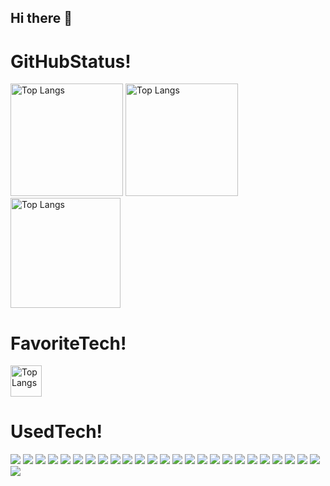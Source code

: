 ## Hi there 👋
<h1>GitHubStatus!</h1>
<p align="left">
<img alt="Top Langs" height="180px" src="http://github-profile-summary-cards.vercel.app/api/cards/stats?username=homeqube301&theme=tokyonight" />
<img alt="Top Langs" height="180px" src="http://github-profile-summary-cards.vercel.app/api/cards/repos-per-language?username=homeqube301&theme=tokyonight" />
<img alt="Top Langs" height="176px" src="http://github-profile-summary-cards.vercel.app/api/cards/profile-details?username=homeqube301&theme=tokyonight" />
  
<h1>FavoriteTech!</h1>
<img alt="Top Langs" height="50px" src="https://skillicons.dev/icons?i=swift,firebase,nextjs,ts,rails&perline=" />

<h1>UsedTech!</h1>
<a href="#"><img src="https://img.shields.io/badge/AfterEffext-9999FF?style=flat&logo=adobeaftereffects&logoColor=white"/></a>
<a href="#"><img src="https://img.shields.io/badge/Illustrator-FF9A00?style=flat&logo=adobeillustrator&logoColor=white"/></a>
<a href="#"><img src="https://img.shields.io/badge/Photoshop-31A8FF?style=flat&logo=adobephotoshop&logoColor=white"/></a>
<a href="#"><img src="https://img.shields.io/badge/Lightroom-31A8FF?style=flat&logo=adobelightroom&logoColor=white"/></a>
<a href="#"><img src="https://img.shields.io/badge/PremirePro-9999FF?style=flat&logo=adobepremierepro&logoColor=white"/></a>
<a href="#"><img src="https://img.shields.io/badge/Arduino-00878F?style=flat&logo=arduino&logoColor=white"/></a>
<a href="#"><img src="https://img.shields.io/badge/Blender-E87D0D?style=flat&logo=blender&logoColor=white"/></a>
<a href="#"><img src="https://img.shields.io/badge/C-A8B9CC?style=flat&logo=c&logoColor=white"/></a>
<a href="#"><img src="https://img.shields.io/badge/Canva-00C4CC?style=flat&logo=canva&logoColor=white"/></a>
<a href="#"><img src="https://img.shields.io/badge/CSS-1572B6?style=flat&logo=css3&logoColor=white"/></a>
<a href="#"><img src="https://img.shields.io/badge/Figma-F24E1E?style=flat&logo=figma&logoColor=white"/></a>
<a href="#"><img src="https://img.shields.io/badge/Firebase-DD2C00?style=flat&logo=firebase&logoColor=white"/></a>
<a href="#"><img src="https://img.shields.io/badge/Github-181717?style=flat&logo=github&logoColor=white"/></a>
<a href="#"><img src="https://img.shields.io/badge/HTML-E34F26?style=flat&logo=html5&logoColor=white"/></a>
<a href="#"><img src="https://img.shields.io/badge/p5js-ED225D?style=flat&logo=p5dotjs&logoColor=white"/></a>
<a href="#"><img src="https://img.shields.io/badge/Python-3776AB?style=flat&logo=python&logoColor=white"/></a>
<a href="#"><img src="https://img.shields.io/badge/Raspberrypi-A22846?style=flat&logo=raspberrypi&logoColor=white"/></a>
<a href="#"><img src="https://img.shields.io/badge/React-61DAFB?style=flat&logo=react&logoColor=white"/></a>
<a href="#"><img src="https://img.shields.io/badge/Ruby-CC342D?style=flat&logo=ruby&logoColor=white"/></a>
<a href="#"><img src="https://img.shields.io/badge/Unity-FFFFFF?style=flat&logo=unity&logoColor=black"/></a>
<a href="#"><img src="https://img.shields.io/badge/Sinatra-FFFFFF?style=flat&logo=rubysinatra&logoColor=black"/></a>
<a href="#"><img src="https://img.shields.io/badge/Sass-CC6699?style=flat&logo=sass&logoColor=white"/></a>
<a href="#"><img src="https://img.shields.io/badge/Swift-F05138?style=flat&logo=swift&logoColor=white"/></a>
<a href="#"><img src="https://img.shields.io/badge/Nextjs-000000?style=flat&logo=nextdotjs&logoColor=white"/></a>
<a href="#"><img src="https://img.shields.io/badge/TypeScript-3178C6?style=flat&logo=typescript&logoColor=white"/></a>
<a href="#"><img src="https://img.shields.io/badge/RubyonRails-D30001?style=flat&logo=rubyonrails&logoColor=white"/></a>
